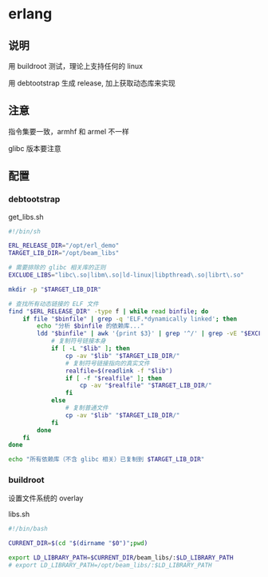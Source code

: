 # erlang

## 说明

用 buildroot 测试，理论上支持任何的 linux

用 debtootstrap 生成 release, 加上获取动态库来实现

## 注意

指令集要一致，armhf 和 armel 不一样

glibc 版本要注意

## 配置

### debtootstrap

get_libs.sh

```sh
#!/bin/sh

ERL_RELEASE_DIR="/opt/erl_demo"
TARGET_LIB_DIR="/opt/beam_libs"

# 需要排除的 glibc 相关库的正则
EXCLUDE_LIBS="libc\.so|libm\.so|ld-linux|libpthread\.so|librt\.so"

mkdir -p "$TARGET_LIB_DIR"

# 查找所有动态链接的 ELF 文件
find "$ERL_RELEASE_DIR" -type f | while read binfile; do
    if file "$binfile" | grep -q 'ELF.*dynamically linked'; then
        echo "分析 $binfile 的依赖库..."
        ldd "$binfile" | awk '{print $3}' | grep '^/' | grep -vE "$EXCLUDE_LIBS" | while read lib; do
            # 复制符号链接本身
            if [ -L "$lib" ]; then
                cp -av "$lib" "$TARGET_LIB_DIR/"
                # 复制符号链接指向的真实文件
                realfile=$(readlink -f "$lib")
                if [ -f "$realfile" ]; then
                    cp -av "$realfile" "$TARGET_LIB_DIR/"
                fi
            else
                # 复制普通文件
                cp -av "$lib" "$TARGET_LIB_DIR/"
            fi
        done
    fi
done

echo "所有依赖库（不含 glibc 相关）已复制到 $TARGET_LIB_DIR"
```

### buildroot

设置文件系统的 overlay

libs.sh

```sh
#!/bin/bash

CURRENT_DIR=$(cd "$(dirname "$0")";pwd)

export LD_LIBRARY_PATH=$CURRENT_DIR/beam_libs/:$LD_LIBRARY_PATH
# export LD_LIBRARY_PATH=/opt/beam_libs/:$LD_LIBRARY_PATH
```
